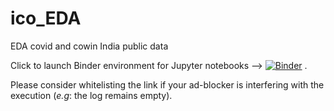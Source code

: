 # ico_EDA
EDA covid and cowin India public data

Click to launch Binder environment for Jupyter notebooks --> 
[![Binder](https://mybinder.org/badge_logo.svg)](https://mybinder.org/v2/gh/beto-Sibileau/ico_EDA/main?filepath=explore_sources.ipynb) .

Please consider whitelisting the link if your ad-blocker is interfering with the execution (*e.g*: the log remains empty).

<!---
Once Binder has been launched: Jupyter notebooks could be interactively evaluated in a temporary environment.
-->
